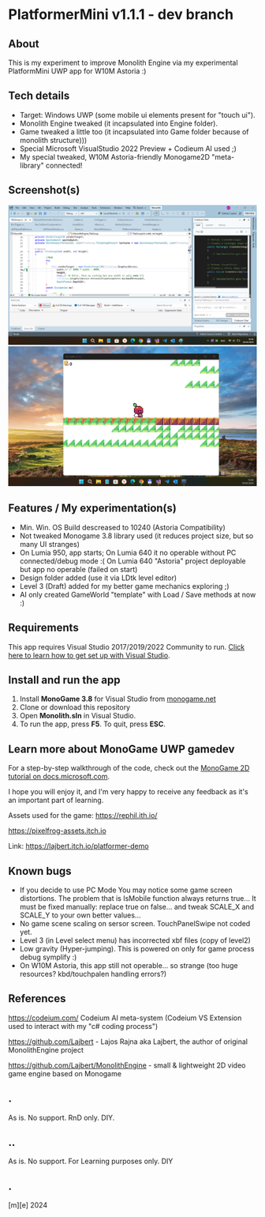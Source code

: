 # PlatformerMini v1.1.1 - dev branch

## About 
This is my experiment to improve Monolith Engine via my experimental PlatformMini UWP app for W10M Astoria :) 

## Tech details
- Target: Windows UWP (some mobile ui elements present for "touch ui").
- Monolith Engine tweaked (it incapsulated into Engine folder).
- Game tweaked a little too (it incapsulated into Game folder because of monolith structure)))
- Special Microsoft VisualStudio 2022 Preview + Codieum AI used ;)
- My special tweaked, W10M Astoria-friendly Monogame2D "meta-library" connected!

## Screenshot(s)

![](Images/shot01.png)
![](Images/shot02.png)

## Features / My experimentation(s)
- Min. Win. OS Build descreased to 10240 (Astoria Compatibility)
- Not tweaked Monogame 3.8 library used (it reduces project size, but so many UI stranges)
- On Lumia 950, app starts; On Lumia 640 it no operable without PC connected/debug mode :( On Lumia 640 "Astoria" project deployable but app no operable (failed on start)
- Design folder added (use it via LDtk level editor)
- Level 3 (Draft) added for my better game mechanics exploring ;)
- AI only created GameWorld "template" with Load / Save methods at now :) 

## Requirements
This app requires Visual Studio 2017/2019/2022 Community to run. [Click here to learn how to get set up with Visual Studio](https://docs.microsoft.com/windows/uwp/get-started/get-set-up).

## Install and run the app
1. Install **MonoGame 3.8** for Visual Studio from [monogame.net](http://www.monogame.net/)
2. Clone or download this repository
3. Open **Monolith.sln** in Visual Studio.
4. To run the app, press **F5**. To quit, press **ESC**.

## Learn more about MonoGame UWP gamedev
For a step-by-step walkthrough of the code, check out the [MonoGame 2D tutorial on docs.microsoft.com](https://web.archive.org/web/20170907085024/https://docs.microsoft.com/en-us/windows/uwp/get-started/get-started-tutorial-game-mg2d).

I hope you will enjoy it, and I'm very happy to receive any feedback as it's an important part of learning.

Assets used for the game:
https://rephil.ith.io/

https://pixelfrog-assets.itch.io

Link: https://lajbert.itch.io/platformer-demo

## Known bugs
- If you decide to use PC Mode You may notice some game screen distortions. The problem that is IsMobile function always returns true... It must be fixed manually: replace true on false... and tweak SCALE_X and SCALE_Y to your own better values...  
- No game scene scaling on sersor screen. TouchPanelSwipe not coded yet.
- Level 3 (in Level select menu) has incorrected xbf files (copy of level2)
- Low gravity (Hyper-jumping). This is powered on only for game process debug symplify :)
- On W10M Astoria, this app still not operable... so strange (too huge resources? kbd/touchpalen handling errors?)

## References

https://codeium.com/ Codeium AI meta-system (Codeium VS Extension used to interact with my "c# coding process")

https://github.com/Lajbert - Lajos Rajna aka Lajbert, the author of original MonolithEngine project

https://github.com/Lajbert/MonolithEngine - small & lightweight 2D video game engine based on Monogame

## . 
As is. No support. RnD only. DIY.

## ..
As is. No support. For Learning purposes only. DIY

## .
[m][e] 2024
